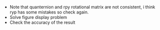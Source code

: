 * Note that quanternion and rpy rotational matrix are not consistent, i think ryp has some mistakes so check again.
* Solve figure display problem
* Check the accuracy of the result 
